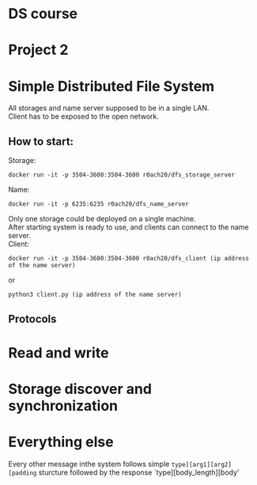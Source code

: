 # DS course  
# Project 2  
# Simple Distributed File System 

All storages and name server supposed to be in a single LAN.  
Client has to be exposed to the open network.  


## How to start:  
Storage:  
```
docker run -it -p 3504-3600:3504-3600 r0ach20/dfs_storage_server
```
Name:  
```
docker run -it -p 6235:6235 r0ach20/dfs_name_server
```
Only one storage could be deployed on a single machine.  
After starting system is ready to use, and clients can connect to the name server.  
Client:  
```
docker run -it -p 3504-3600:3504-3600 r0ach20/dfs_client (ip address of the name server)
```
or
```
python3 client.py (ip address of the name server)
```
  
## Protocols  
# Read and write  

# Storage discover and synchronization  

# Everything else
Every other message inthe system follows simple `type][arg1][arg2][padding` sturcture followed by the response `type][body_length][body'
